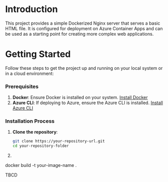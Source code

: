 # Introduction

This project provides a simple Dockerized Nginx server that serves a basic HTML file. It is configured for deployment on Azure Container Apps and can be used as a starting point for creating more complex web applications.

# Getting Started

Follow these steps to get the project up and running on your local system or in a cloud environment:

### Prerequisites

1. **Docker**: Ensure Docker is installed on your system. [Install Docker](https://docs.docker.com/get-docker/)
2. **Azure CLI**: If deploying to Azure, ensure the Azure CLI is installed. [Install Azure CLI](https://docs.microsoft.com/en-us/cli/azure/install-azure-cli)

### Installation Process

1. **Clone the repository**:
   ```sh
   git clone https://your-repository-url.git
   cd your-repository-folder

2. 
docker build -t your-image-name .

TBCD